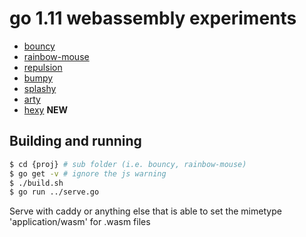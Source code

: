 # go 1.11 webassembly experiments

- [bouncy](https://stdiopt.github.io/gowasm-experiments/bouncy)
- [rainbow-mouse](https://stdiopt.github.io/gowasm-experiments/rainbow-mouse)
- [repulsion](https://stdiopt.github.io/gowasm-experiments/repulsion)
- [bumpy](https://stdiopt.github.io/gowasm-experiments/bumpy)
- [splashy](https://stdiopt.github.io/gowasm-experiments/splashy)
- [arty](https://stdiopt.github.io/gowasm-experiments/arty/client)
- [hexy](https://stdiopt.github.io/gowasm-experiments/hexy) **NEW**

## Building and running

```sh
$ cd {proj} # sub folder (i.e. bouncy, rainbow-mouse)
$ go get -v # ignore the js warning
$ ./build.sh
$ go run ../serve.go
```

Serve with caddy or anything else that is able to set the mimetype
'application/wasm' for .wasm files
